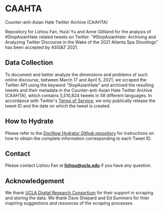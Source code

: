 # CAAHTA

Counter-anti-Asian Hate Twitter Archive (CAAHTA)

Repository for Lizhou Fan, Huizi Yu and Anne Gilliland for the analysis of #StopAsianHate related tweets on Twitter. "#StopAsianHate: Archiving and Analyzing Twitter Discourse in the Wake of the 2021 Atlanta Spa Shootings" has been accepted by ASIS&T 2021. 


## Data Collection
To document and better analyze the dimensions and problems of such online discourse, between March 17 and April 5, 2021, we scraped the Twitter API using the keyword “StopAsianHate” and archived the resulting tweets and their metadata in the Counter-anti-Asian Hate Twitter Archive (CAAHTA), which contains 5,510,824 tweets in 58 different languages. In accordance with Twitter's [Terms of Service](https://developer.twitter.com/en/developer-terms/agreement-and-policy), we only publically release the tweet ID and the date on which the tweet is created. 

## How to Hydrate
Please refer to the [DocNow Hydrator Github repository](https://github.com/DocNow/hydrator) for instructions on how to obtain the complete information corresponding to each Tweet ID.

## Contact
Please contact Lizhou Fan at **lizhou@ucla.edu** if you have any question. 

## Acknowledgement
We thank [UCLA Digital Research Consortium](https://drc.ucla.edu/) for their support in scraping and storing the data. We thank Dave Shepard and Ed Summers for thier inspiring suggestions and resources of the scraping processes.

